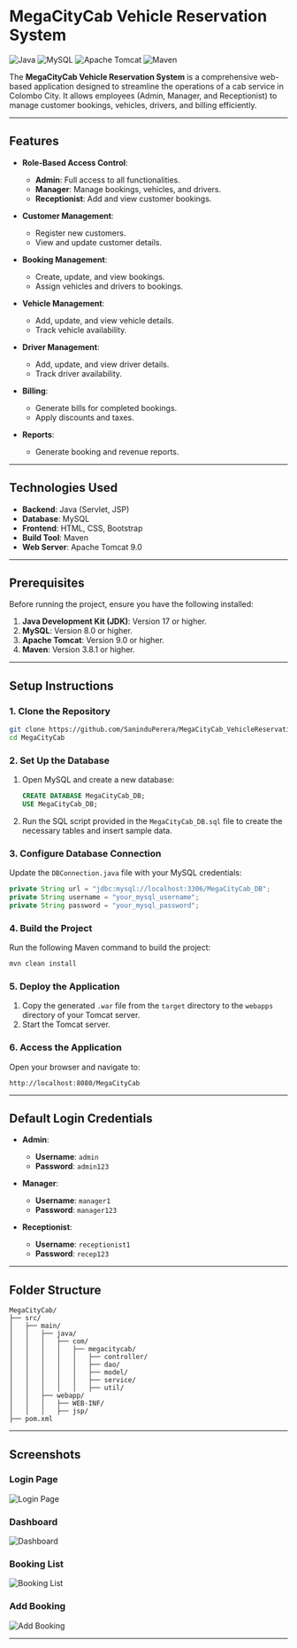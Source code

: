 # MegaCityCab Vehicle Reservation System

![Java](https://img.shields.io/badge/Java-17-blue)
![MySQL](https://img.shields.io/badge/MySQL-8.0-orange)
![Apache Tomcat](https://img.shields.io/badge/Apache%20Tomcat-9.0-green)
![Maven](https://img.shields.io/badge/Maven-3.8.1-red)

The **MegaCityCab Vehicle Reservation System** is a comprehensive web-based application designed to streamline the operations of a cab service in Colombo City. It allows employees (Admin, Manager, and Receptionist) to manage customer bookings, vehicles, drivers, and billing efficiently.

---

## Features

- **Role-Based Access Control**:
  - **Admin**: Full access to all functionalities.
  - **Manager**: Manage bookings, vehicles, and drivers.
  - **Receptionist**: Add and view customer bookings.

- **Customer Management**:
  - Register new customers.
  - View and update customer details.

- **Booking Management**:
  - Create, update, and view bookings.
  - Assign vehicles and drivers to bookings.

- **Vehicle Management**:
  - Add, update, and view vehicle details.
  - Track vehicle availability.

- **Driver Management**:
  - Add, update, and view driver details.
  - Track driver availability.

- **Billing**:
  - Generate bills for completed bookings.
  - Apply discounts and taxes.

- **Reports**:
  - Generate booking and revenue reports.

---

## Technologies Used

- **Backend**: Java (Servlet, JSP)
- **Database**: MySQL
- **Frontend**: HTML, CSS, Bootstrap
- **Build Tool**: Maven
- **Web Server**: Apache Tomcat 9.0

---

## Prerequisites

Before running the project, ensure you have the following installed:

1. **Java Development Kit (JDK)**: Version 17 or higher.
2. **MySQL**: Version 8.0 or higher.
3. **Apache Tomcat**: Version 9.0 or higher.
4. **Maven**: Version 3.8.1 or higher.

---

## Setup Instructions

### 1. Clone the Repository

```bash
git clone https://github.com/SaninduPerera/MegaCityCab_VehicleReservationSystem.git
cd MegaCityCab
```

### 2. Set Up the Database

1. Open MySQL and create a new database:
   ```sql
   CREATE DATABASE MegaCityCab_DB;
   USE MegaCityCab_DB;
   ```

2. Run the SQL script provided in the `MegaCityCab_DB.sql` file to create the necessary tables and insert sample data.

### 3. Configure Database Connection

Update the `DBConnection.java` file with your MySQL credentials:

```java
private String url = "jdbc:mysql://localhost:3306/MegaCityCab_DB";
private String username = "your_mysql_username";
private String password = "your_mysql_password";
```

### 4. Build the Project

Run the following Maven command to build the project:

```bash
mvn clean install
```

### 5. Deploy the Application

1. Copy the generated `.war` file from the `target` directory to the `webapps` directory of your Tomcat server.
2. Start the Tomcat server.

### 6. Access the Application

Open your browser and navigate to:

```
http://localhost:8080/MegaCityCab
```

---

## Default Login Credentials

- **Admin**:
  - **Username**: `admin`
  - **Password**: `admin123`

- **Manager**:
  - **Username**: `manager1`
  - **Password**: `manager123`

- **Receptionist**:
  - **Username**: `receptionist1`
  - **Password**: `recep123`

---

## Folder Structure

```
MegaCityCab/
├── src/
│   ├── main/
│   │   ├── java/
│   │   │   ├── com/
│   │   │   │   ├── megacitycab/
│   │   │   │   │   ├── controller/
│   │   │   │   │   ├── dao/
│   │   │   │   │   ├── model/
│   │   │   │   │   ├── service/
│   │   │   │   │   ├── util/
│   │   ├── webapp/
│   │   │   ├── WEB-INF/
│   │   │   ├── jsp/
├── pom.xml
```

---

## Screenshots

### Login Page
![Login Page](screenshots/login.png)

### Dashboard
![Dashboard](screenshots/dashboard.png)

### Booking List
![Booking List](screenshots/booking-list.png)

### Add Booking
![Add Booking](screenshots/add-booking.png)

---
